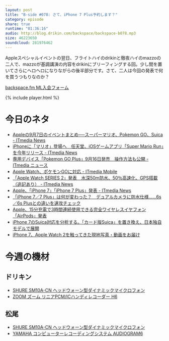 ```yaml
---
layout: post
title: "B-side #078: さて、iPhone 7 Plus予約します？"
category: episode
share: true
runtime: "01:36:16"
audio: http://blog.drikin.com/backspace/backspace-b078.mp3
size: 46223650
soundcloud: 281976462   
---
```


Appleスペシャルイベントの翌日、フライトハイのdrikinと徹夜ハイのmazzoの二人で、mazzoが基調講演の内容をdrikinにブリーフィングする回。少し間を置いてさらにヘロヘロになりながらの後半部分です。さて、二人は今回の発表で何を買うつもりなのか？

[backspace.fm ML入会フォーム](http://backspace.us11.list-manage.com/subscribe?u=09c933bd3997c1d16dbed156a&id=84b6529b91)

{% include player.html %}

# 今日のネタ

* [Appleの9月7日のイベントまとめ──スーパーマリオ、Pokemon GO、Suica - ITmedia News](http://www.itmedia.co.jp/news/articles/1609/08/news084.html)
* [iPhoneに「マリオ」登場へ　任天堂、iOSゲームアプリ「Super Mario Run」を今年リリース - ITmedia News](http://www.itmedia.co.jp/news/articles/1609/08/news065.html)
* [専用デバイス「Pokemon GO Plus」9月16日発売　操作方法も公開 - ITmedia ニュース](http://www.itmedia.co.jp/news/articles/1609/08/news119.html)
* [Apple Watch、ポケモンGOに対応 - ITmedia Mobile](http://www.itmedia.co.jp/mobile/articles/1609/08/news069.html)
* [「Apple Watch SERIES 2」発表　水深50m防水、50％高速化、GPS搭載（追記あり） - ITmedia News](http://www.itmedia.co.jp/news/articles/1609/08/news061.html)
* [Apple、「iPhone 7」「iPhone 7 Plus」発表 - ITmedia News](http://www.itmedia.co.jp/news/articles/1609/08/news059.html)
* [「iPhone 7／7 Plus」は何が変わった？　デュアルカメラに防水仕様……6s／6s Plusとの違いを速攻チェック](http://www.itmedia.co.jp/news/articles/1609/08/news023.html)
* [Apple、15分充電で3時間連続使用できる完全ワイヤレスイヤフォン「AirPods」発表](http://www.itmedia.co.jp/news/articles/1609/08/news080.html)
* [iPhone 7のSuica対応を分析する。「カード版Suica」を置き換え、日本独自モデルで展開](http://av.watch.impress.co.jp/docs/series/rt/1018974.html)
* [iPhone 7、Apple Watch 2を触ってきた現地写真・動画をお届け](http://www.itmedia.co.jp/news/articles/1609/08/news104.html)

# 今週の機材

## ドリキン
* [SHURE  SM10A-CN ヘッドウォーン型ダイナミックマイクロフォン](http://amzn.to/1LXIGkV) 
* [ZOOM ズーム リニアPCM/ICハンディレコーダー H6](http://amzn.to/29BOo5n)

## 松尾
* [SHURE  SM10A-CN ヘッドウォーン型ダイナミックマイクロフォン](http://amzn.to/1LXIGkV) 
* [YAMAHA コンピューターレコーディングシステム AUDIOGRAM6](http://amzn.to/1Rsyq5W)
